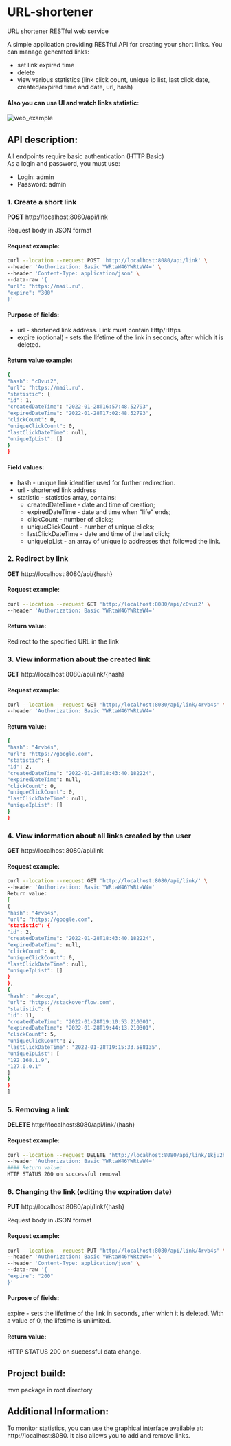 # URL-shortener
URL shortener RESTful web service



A simple application providing RESTful API for creating your short links.
You can manage generated links:
- set link expired time
- delete 
- view various statistics (link click count, unique ip list, last click date, created/expired time and date, url, hash)
#### Also you can use UI and watch links statistic:

![web_example](https://user-images.githubusercontent.com/68345551/152799924-3ec63558-404f-428b-8a21-834c8d038982.png)

## API description:
All endpoints require basic authentication (HTTP Basic)\
As a login and password, you must use: 
- Login: admin
- Password: admin

### 1. Create a short link
**POST** http://localhost:8080/api/link

Request body in JSON format
#### Request example:
```bash
curl --location --request POST 'http://localhost:8080/api/link' \
--header 'Authorization: Basic YWRtaW46YWRtaW4=' \
--header 'Content-Type: application/json' \
--data-raw '{
"url": "https://mail.ru",
"expire": "300"
}'
```
#### Purpose of fields:
- url - shortened link address. Link must contain Http/Https
- expire (optional) - sets the lifetime of the link in seconds, after which it is deleted.
#### Return value example:
```bash
{
"hash": "c0vui2",
"url": "https://mail.ru",
"statistic": {
"id": 1,
"createdDateTime": "2022-01-28T16:57:48.52793",
"expiredDateTime": "2022-01-28T17:02:48.52793",
"clickCount": 0,
"uniqueClickCount": 0,
"lastClickDateTime": null,
"uniqueIpList": []
}
}
```
#### Field values:
- hash - unique link identifier used for further redirection.
- url - shortened link address
- statistic - statistics array, contains:
  - createdDateTime - date and time of creation;
  - expiredDateTime - date and time when "life" ends;
  - clickCount - number of clicks;
  - uniqueClickCount - number of unique clicks;
  - lastClickDateTime - date and time of the last click;
  - uniqueIpList - an array of unique ip addresses that followed the link.

### 2. Redirect by link
**GET** http://localhost:8080/api/{hash}
#### Request example:
```bash
curl --location --request GET 'http://localhost:8080/api/c0vui2' \
--header 'Authorization: Basic YWRtaW46YWRtaW4='
```
#### Return value:
Redirect to the specified URL in the link

### 3. View information about the created link
**GET** http://localhost:8080/api/link/{hash}

#### Request example:
```bash
curl --location --request GET 'http://localhost:8080/api/link/4rvb4s' \
--header 'Authorization: Basic YWRtaW46YWRtaW4='
```
#### Return value:
```bash
{
"hash": "4rvb4s",
"url": "https://google.com",
"statistic": {
"id": 2,
"createdDateTime": "2022-01-28T18:43:40.182224",
"expiredDateTime": null,
"clickCount": 0,
"uniqueClickCount": 0,
"lastClickDateTime": null,
"uniqueIpList": []
}
}
```

### 4. View information about all links created by the user
**GET** http://localhost:8080/api/link
#### Request example:
```bash
curl --location --request GET 'http://localhost:8080/api/link/' \
--header 'Authorization: Basic YWRtaW46YWRtaW4='
Return value:
[
{
"hash": "4rvb4s",
"url": "https://google.com",
"statistic": {
"id": 2,
"createdDateTime": "2022-01-28T18:43:40.182224",
"expiredDateTime": null,
"clickCount": 0,
"uniqueClickCount": 0,
"lastClickDateTime": null,
"uniqueIpList": []
}
},
{
"hash": "akccga",
"url": "https://stackoverflow.com",
"statistic": {
"id": 11,
"createdDateTime": "2022-01-28T19:10:53.210301",
"expiredDateTime": "2022-01-28T19:44:13.210301",
"clickCount": 5,
"uniqueClickCount": 2,
"lastClickDateTime": "2022-01-28T19:15:33.588135",
"uniqueIpList": [
"192.168.1.9",
"127.0.0.1"
]
}
}
]
```

### 5. Removing a link
**DELETE** http://localhost:8080/api/link/{hash}
#### Request example:
```bash
curl --location --request DELETE 'http://localhost:8080/api/link/1kju2h' \
--header 'Authorization: Basic YWRtaW46YWRtaW4='
#### Return value:
HTTP STATUS 200 on successful removal
```
### 6. Changing the link (editing the expiration date)
**PUT** http://localhost:8080/api/link/{hash}

Request body in JSON format
#### Request example:
```bash
curl --location --request PUT 'http://localhost:8080/api/link/4rvb4s' \
--header 'Authorization: Basic YWRtaW46YWRtaW4=' \
--header 'Content-Type: application/json' \
--data-raw '{
"expire": "200"
}'
```
#### Purpose of fields:
expire - sets the lifetime of the link in seconds, after which it is deleted. With a value of 0, the lifetime is unlimited.

#### Return value:
HTTP STATUS 200 on successful data change.

## Project build:
mvn package in root directory

## Additional Information:
To monitor statistics, you can use the graphical interface available at: http://localhost:8080. It also allows you to add and remove links.
